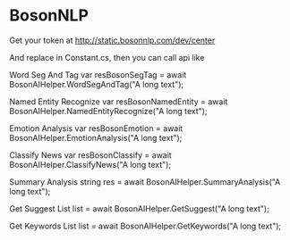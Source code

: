 # BosonNLP

Get your token at http://static.bosonnlp.com/dev/center

And replace in Constant.cs, then you can call api like 

Word Seg And Tag
var resBosonSegTag = await BosonAIHelper.WordSegAndTag("A long text");

Named Entity Recognize
var resBosonNamedEntity = await BosonAIHelper.NamedEntityRecognize("A long text");

Emotion Analysis
var resBosonEmotion = await BosonAIHelper.EmotionAnalysis("A long text");

Classify News
var resBosonClassify = await BosonAIHelper.ClassifyNews("A long text");

Summary Analysis
string res = await BosonAIHelper.SummaryAnalysis("A long text");

Get Suggest
List<string> list = await BosonAIHelper.GetSuggest("A long text");

Get Keywords
List<string> list = await BosonAIHelper.GetKeywords("A long text");
